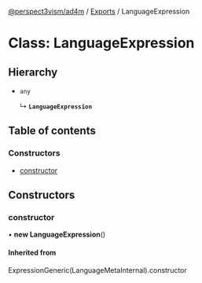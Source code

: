 [@perspect3vism/ad4m](../README.md) / [Exports](../modules.md) / LanguageExpression

# Class: LanguageExpression

## Hierarchy

- `any`

  ↳ **`LanguageExpression`**

## Table of contents

### Constructors

- [constructor](LanguageExpression.md#constructor)

## Constructors

### constructor

• **new LanguageExpression**()

#### Inherited from

ExpressionGeneric(LanguageMetaInternal).constructor
